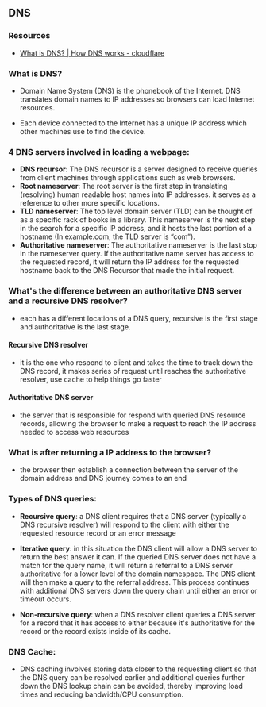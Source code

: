 ## DNS 

### Resources
- [What is DNS? | How DNS works - cloudflare](https://www.cloudflare.com/learning/dns/what-is-dns/)


### What is DNS?
- Domain Name System (DNS) is the phonebook of the Internet. DNS translates domain names to IP addresses so browsers can load Internet resources.

- Each device connected to the Internet has a unique IP address which other machines use to find the device.


### 4 DNS servers involved in loading a webpage:
- **DNS recursor**: The DNS recursor is a server designed to receive queries from client machines through applications such as web browsers. 
- **Root nameserver**: The root server is the first step in translating (resolving) human readable host names into IP addresses. it serves as a reference to other more specific locations.
- **TLD nameserver**: The top level domain server (TLD) can be thought of as a specific rack of books in a library. This nameserver is the next step in the search for a specific IP address, and it hosts the last portion of a hostname (In example.com, the TLD server is “com”).
- **Authoritative nameserver**: The authoritative nameserver is the last stop in the nameserver query. If the authoritative name server has access to the requested record, it will return the IP address for the requested hostname back to the DNS Recursor that made the initial request.


### What's the difference between an authoritative DNS server and a recursive DNS resolver?

- each has a different locations of a DNS query, recursive is the first stage and authoritative is the last stage.

#### Recursive DNS resolver
- it is the one who respond to client and takes the time to track down the DNS record, it makes series of request until reaches the authoritative resolver, use cache to help things go faster

#### Authoritative DNS server
- the server that is responsible for respond with queried DNS resource records, allowing the browser to make a request to reach the IP address needed to access web resources 


### What is after returning a IP address to the browser?
- the browser then establish a connection between the server of the domain address and DNS journey comes to an end 


### Types of DNS queries:
- **Recursive query**: a DNS client requires that a DNS server (typically a DNS recursive resolver) will respond to the client with either the requested resource record or an error message
- **Iterative query**: in this situation the DNS client will allow a DNS server to return the best answer it can. If the queried DNS server does not have a match for the query name, it will return a referral to a DNS server authoritative for a lower level of the domain namespace. The DNS client will then make a query to the referral address. This process continues with additional DNS servers down the query chain until either an error or timeout occurs.

- **Non-recursive query**: when a DNS resolver client queries a DNS server for a record that it has access to either because it's authoritative for the record or the record exists inside of its cache.


### DNS Cache:
- DNS caching involves storing data closer to the requesting client so that the DNS query can be resolved earlier and additional queries further down the DNS lookup chain can be avoided, thereby improving load times and reducing bandwidth/CPU consumption.